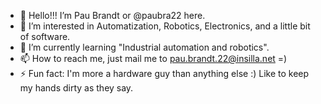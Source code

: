 - 👋 Hello!!! I’m Pau Brandt or @paubra22 here.
- 👀 I’m interested in Automatization, Robotics, Electronics, and a little bit of software. 
- 🌱 I’m currently learning "Industrial automation and robotics".
- 📫 How to reach me, just mail me to pau.brandt.22@insilla.net =)
- ⚡ Fun fact: I'm more a hardware guy than anything else :) Like to keep my hands dirty as they say.

<!---
paubra22/paubra22 is a ✨ special ✨ repository because its `README.md` (this file) appears on your GitHub profile.
You can click the Preview link to take a look at your changes.
--->
